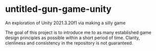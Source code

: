 # untitled-gun-game-unity
An exploration of Unity 2021.3.20f1 via making a silly game

The goal of this project is to introduce me to as many established game design principles as possible within a short period of time.
Clarity, clenliness and consistency in the repository is not guaranteed.
